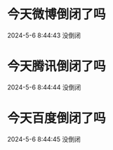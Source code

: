 # 今天微博倒闭了吗

2024-5-6 8:44:43 没倒闭

# 今天腾讯倒闭了吗

2024-5-6 8:44:44 没倒闭

# 今天百度倒闭了吗

2024-5-6 8:44:45 没倒闭

